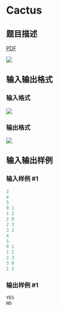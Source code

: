 # Cactus

## 题目描述

[problemUrl]: https://uva.onlinejudge.org/index.php?option=com_onlinejudge&Itemid=8&category=17&page=show_problem&problem=1451

[PDF](https://uva.onlinejudge.org/external/105/p10510.pdf)

![](https://cdn.luogu.com.cn/upload/vjudge_pic/UVA10510/8f8ef1bc248071e829dba57f6c8e0dec8783975d.png)

## 输入输出格式

### 输入格式

![](https://cdn.luogu.com.cn/upload/vjudge_pic/UVA10510/64a7949bea41def85a0b2283b9cbcba9f8f163dc.png)

### 输出格式

![](https://cdn.luogu.com.cn/upload/vjudge_pic/UVA10510/979085ac359564f1fade5e9caf5c694e9cfad4e7.png)

## 输入输出样例

### 输入样例 #1

```cpp
2
4
5
0 1
1 2
2 0
2 3
3 2
4
5
0 1
1 2
2 3
3 0
1 3
```


### 输出样例 #1

```cpp
YES
NO
```


